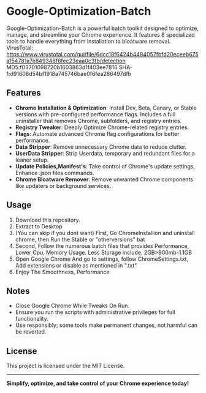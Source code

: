 # Google-Optimization-Batch  

Google-Optimization-Batch is a powerful batch toolkit designed to optimize, manage, and streamline your Chrome experience. It features 8 specialized tools to handle everything from installation to bloatware removal.  
VirusTotal: https://www.virustotal.com/gui/file/6dcc18f6424b4484057fbfd20eceeb675af54781a7e849348f6fec23eaa0c3fb/detection
MD5:f03701098720b1603863d1f403ee7816
SHA-1:d91608d54bf1918a745746bae0f6fea286497dfb

## Features  
- **Chrome Installation & Optimization**: Install Dev, Beta, Canary, or Stable versions with pre-configured performance flags. Includes a full uninstaller that removes Chrome, subfolders, and registry entries.  
- **Registry Tweaker**: Deeply Optimize Chrome-related registry entries.  
- **Flags**: Automate advanced Chrome flag configurations for better performance.  
- **Data Stripper**: Remove unnecessary Chrome data to reduce clutter.  
- **UserData Stripper**: Strip Userdata, temporary and redundant files for a leaner setup.  
- **Update Policies,Manifest's**: Take control of Chrome's update settings, Enhance .json files commands.  
- **Chrome Bloatware Remover**: Remove unwanted Chrome components like updaters or background services.  

## Usage  
1. Download this repository.  
2. Extract to Desktop
3. (You can skip if you dont want) First, Go ChromeInstallion and uninstall chrome, then Run the Stable or "otherversions" bat
4. Second, Follow the numerous batch files that provides Performance, Lower Cpu, Memory Usage. Less Storage include. 2GB>900mb-1.1GB
5. Open Google Chrome And go to settings, follow ChromeSettings.txt, Add extensions or disable as mentioned in ".txt"
6. Enjoy The Smoothness, Performance

## Notes  
- Close Google Chrome While Tweaks On Run.
- Ensure you run the scripts with administrative privileges for full functionality.  
- Use responsibly; some tools make permanent changes, not harmful can be reverted.

## License  
This project is licensed under the MIT License.  

---
**Simplify, optimize, and take control of your Chrome experience today!**
